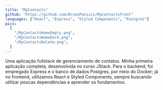 ```yaml
---
title: "MyContacts"
github: "https://github.com/BrunoPanizzi/MyContactsFront"
languages: ["React", "Express", "Styled Components", "Postgres"]
pics:
  [
    "/MyContactsHomeEmpty.png",
    "/MyContactsHomeDark.png",
    "/MyContactsDelete.png",
  ]
---
```


Uma aplicação fullstack de gerenciamento de contatos. Minha primeira aplicação completa, desenvolvida no curso JStack. Para o backend, foi empregado Express e o banco de dados Postgres, por meio do Docker; já no frontend, utilizamos React e Styled Components, sempre buscando utilizar poucas dependências e aprender os fundamentos.
